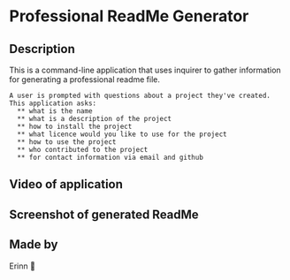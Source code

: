 # Professional ReadMe Generator
   
  ## Description
  This is a command-line application that uses inquirer to gather information for generating a professional readme file.
    
    A user is prompted with questions about a project they've created. This application asks:
      ** what is the name
      ** what is a description of the project
      ** how to install the project
      ** what licence would you like to use for the project
      ** how to use the project
      ** who contributed to the project
      ** for contact information via email and github
      
## Video of application

## Screenshot of generated ReadMe
  
## Made by
Erinn 👾
